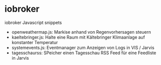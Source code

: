 # iobroker
iobroker Javascript snippets

- openweathermap.js: Markise anhand von Regenvorhersagen steuern
- kaeltebringer.js: Halte eine Raum mit Kältebringer Klimaanlage auf konstanter Temperatur
- systemevents.js: Eventmanager zum Anzeigen von Logs in VIS / Jarvis
- tagesschaurss: SPeicher einen Tagesschau RSS Feed für eine Feedliste in Jarvis
  

